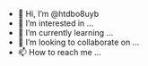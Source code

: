 - 👋 Hi, I’m @htdbo8uyb
- 👀 I’m interested in ...
- 🌱 I’m currently learning ...
- 💞️ I’m looking to collaborate on ...
- 📫 How to reach me ...

<!---
htdbo8uyb/htdbo8uyb is a ✨ special ✨ repository because its `README.md` (this file) appears on your GitHub profile.
You can click the Preview link to take a look at your change
1cdfc57

https://github.com/htdbo8uyb/oficialpolpol/discussions/2#discussion-6699616
